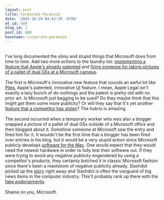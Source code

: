 ```yaml
---
layout: post
title: Corporate Paranoia
date: '2003-10-29 04:43:39 -0700'
mt_id: 609
blog_id: 1
post_id: 609
basename: corporate-paranoia
---
```

<br />I've long documented the slimy and stupid things that Microsoft does from time to time. Add two more actions to the laundry list: <a href="http://www.macrumors.com/pages/2003/10/20031027165742.shtml">implementing a feature that Apple's already patented</a> and <a href="http://www.michaelhanscom.com/eclecticism/2003/10/even_microsoft_.html">firing someone for taking pictures of a pallet of dual G5s at a Microsoft campus</a>.<br /><br />The first is Microsoft's innovative new feature that sounds an awful lot like <a href="2003_04_13_diamonds.cfm#200162351">Piles</a>, Apple's patented, innovative <acronym title="User Interface">UI</acronym> feature. I mean, Apple Legal isn't exactly a lazy bunch of do-nothings and the patent is pretty old with no prior art. Is Microsoft just begging to be sued? Do they maybe think that this might get them some more publicity? Or will they say that it's yet another <a href="http://www.winnetmag.com/Article/ArticleID/40367/40367.html">feature that a competitor has stolen</a>? The hubris is amazing.<br /><br />The second occurred when a temporary worker who was also a blogger snapped a picture of a pallet of dual G5s outside of a Microsoft office and then blogged about it. Somehow someone at Microsoft saw the entry and fired him for it. It wouldn't be the first time that a blogger has been fired over entries in his blog, but it would be a very stupid action since Microsoft publicly develops <a href="http://www.microsoft.com/mac/">software for the Mac</a>. One would expect that they would need the newest hardware in order to fully test their software out. If they were trying to avoid any negative publicity engendered by using a competitor's products, they certainly botched it in classic Microsoft fashion since there's been a maelstrom of negative publicity already. Slashdot picked up the <a href="http://yro.slashdot.org/article.pl?sid=03/10/29/1421223&amp;mode=thread&amp;tid=109&amp;tid=187">story</a> right away and Slashdot is often the vanguard of big news items in the computer industry. This'll probably rank up there with the <a href="http://www.geek.com/news/geeknews/2002Oct/gee20021015016813.htm">fake endorsements</a>.<br /><br />Shame on you, Microsoft.<br /><br /><br />
